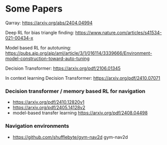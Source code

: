 # Some Papers

Qarray: https://arxiv.org/abs/2404.04994

Deep RL for bias triangle finding: https://www.nature.com/articles/s41534-021-00434-x

Model based RL for autotuning: https://pubs.aip.org/aip/aml/article/3/1/016114/3339666/Environment-model-construction-toward-auto-tuning

Decision Transformer: https://arxiv.org/pdf/2106.01345

In context learning Decision Transformer: https://arxiv.org/pdf/2410.07071

### Decision transformer / memory based RL for navigation
* https://arxiv.org/pdf/2410.12820v1
* https://arxiv.org/pdf/2405.14128v2
* model-based transfer learning https://arxiv.org/pdf/2408.04498

### Navigation environments
* https://github.com/shufflebyte/gym-nav2d gym-nav2d
